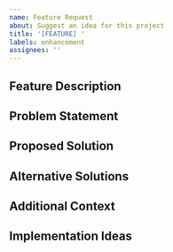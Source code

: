 ```yaml
---
name: Feature Request
about: Suggest an idea for this project
title: '[FEATURE] '
labels: enhancement
assignees: ''
---
```


## Feature Description
<!-- A clear and concise description of the feature you're requesting -->

## Problem Statement
<!-- Describe the problem or limitation that this feature would address -->

## Proposed Solution
<!-- Describe how you envision this feature working -->

## Alternative Solutions
<!-- Describe any alternative solutions or features you've considered -->

## Additional Context
<!-- Add any other context, screenshots, or examples about the feature request here -->

## Implementation Ideas
<!-- If you have specific ideas about implementation, please share them here -->